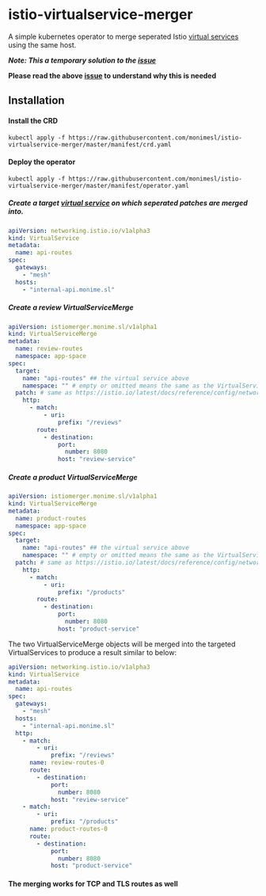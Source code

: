 # istio-virtualservice-merger

A simple kubernetes operator to merge seperated
Istio [virtual services](https://istio.io/latest/docs/reference/config/networking/virtual-service/) using the same host.

___Note: This a temporary solution to the [issue](https://github.com/istio/istio/issues/22997)___

__Please read the above [issue](https://github.com/istio/istio/issues/22997) to understand why this is needed__

## Installation

#### Install the CRD

```shell
kubectl apply -f https://raw.githubusercontent.com/monimesl/istio-virtualservice-merger/master/manifest/crd.yaml
```

#### Deploy the operator

```shell
kubectl apply -f https://raw.githubusercontent.com/monimesl/istio-virtualservice-merger/master/manifest/operator.yaml
```

##### Create a target [virtual service](https://istio.io/latest/docs/reference/config/networking/virtual-service/) on which seperated patches are merged into.

```yaml
apiVersion: networking.istio.io/v1alpha3
kind: VirtualService
metadata:
  name: api-routes
spec:
  gateways:
    - "mesh"
  hosts:
    - "internal-api.monime.sl"
```

##### Create a review VirtualServiceMerge

```yaml
apiVersion: istiomerger.monime.sl/v1alpha1
kind: VirtualServiceMerge
metadata:
  name: review-routes
  namespace: app-space
spec:
  target:
    name: "api-routes" ## the virtual service above
    namespace: "" # empty or omitted means the same as the VirtualServiceMerge
  patch: # same as https://istio.io/latest/docs/reference/config/networking/virtual-service/#VirtualService
    http:
      - match:
          - uri:
              prefix: "/reviews"
        route:
          - destination:
              port:
                number: 8080
              host: "review-service"
```

##### Create a product VirtualServiceMerge

```yaml
apiVersion: istiomerger.monime.sl/v1alpha1
kind: VirtualServiceMerge
metadata:
  name: product-routes
  namespace: app-space
spec:
  target:
    name: "api-routes" ## the virtual service above
    namespace: "" # empty or omitted means the same as the VirtualServiceMerge
  patch: # same as https://istio.io/latest/docs/reference/config/networking/virtual-service/#VirtualService
    http:
      - match:
          - uri:
              prefix: "/products"
        route:
          - destination:
              port:
                number: 8080
              host: "product-service"
```

The two VirtualServiceMerge objects will be merged into the targeted VirtualServices to produce a result similar to
below:

```yaml
apiVersion: networking.istio.io/v1alpha3
kind: VirtualService
metadata:
  name: api-routes
spec:
  gateways:
    - "mesh"
  hosts:
    - "internal-api.monime.sl"
  http:
    - match:
        - uri:
            prefix: "/reviews"
      name: review-routes-0
      route:
        - destination:
            port:
              number: 8080
            host: "review-service"
    - match:
        - uri:
            prefix: "/products"
      name: product-routes-0
      route:
        - destination:
            port:
              number: 8080
            host: "product-service"
```

#### The merging works for TCP and TLS routes as well
